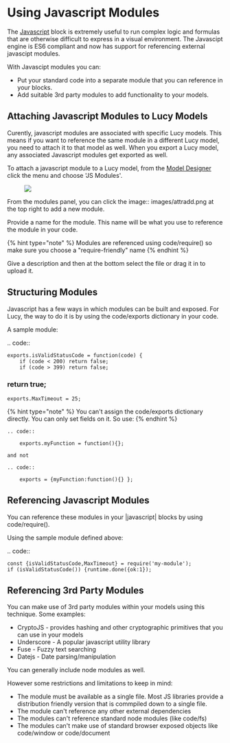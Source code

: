 

# Using Javascript Modules

The [Javascript](es6javascript-ref) block is extremely useful to run complex logic and formulas that are otherwise difficult to express in a visual environment.
The Javascipt engine is ES6 compliant and now has support for referencing external javascipt modules.

With Javascipt modules you can:

* Put your standard code into a separate module that you can reference in your blocks.
* Add suitable 3rd party modules to add functionality to your models.


## Attaching Javascript Modules to Lucy Models
Curently, javascript modules are associated with specific Lucy models.
This means if you want to reference the same module in a different Lucy model, you need to attach it to that model as well.
When you export a Lucy model, any associated Javascript modules get exported as well.

To attach a javascript module to a Lucy model, from the [Model Designer](model-designer) click the menu and choose 'JS Modules'.


<figure><img src=' images/jsmodules.png'></figure>


From the modules panel, you can click the image:: images/attradd.png at the top right to add a new module.

Provide a name for the module. This name will be what you use to reference the module in your code.

{% hint type="note" %}
    Modules are referenced using code/require()  so make sure you choose a "require-friendly" name {% endhint %}

Give a description and then at the bottom select the file or drag it in to upload it.


## Structuring Modules
Javascript has a few ways in which modules can be built and exposed.
For Lucy, the way to do it is by using the  code/exports dictionary in your code.

A sample module:

.. code::

    exports.isValidStatusCode = function(code) {
        if (code < 200) return false;
        if (code > 399) return false;
###         return true;
    exports.MaxTimeout = 25;

{% hint type="note" %}
    You can't assign the code/exports dictionary directly. You can only set fields on it.
    So use: {% endhint %}

    .. code::

        exports.myFunction = function(){};

    and not

    .. code::

        exports = {myFunction:function(){} };


## Referencing Javascript Modules
You can reference these modules in your |javascript| blocks by using  code/require().


Using the sample module defined above:

.. code::

    const {isValidStatusCode,MaxTimeout} = require('my-module');
    if (isValidStatusCode()) {runtime.done({ok:1});

    

## Referencing 3rd Party Modules
You can make use of 3rd party modules within your models using this technique.
Some examples:

* CryptoJS - provides hashing and other cryptographic primitives that you can use in your models
* Underscore - A popular javascript utility library
* Fuse - Fuzzy text searching
* Datejs - Date parsing/manipulation

You can generally include node modules as well. 

However some restrictions and limitations to keep in mind:

* The module must be available as a single file. Most JS libraries provide a distribution friendly version that is commpiled down to a single file.
* The module can't reference any other external dependencies
* The modules can't reference standard node modules (like code/fs)
* The modules can't make use of standard browser exposed objects like code/window or code/document